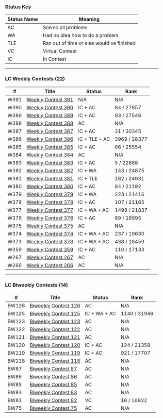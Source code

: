 ### Status Key
| Status Name | Meaning |
| - | - |
| AC | Solved all problems |
| WA | Had no idea how to do a problem |
| TLE | Ran out of time or else would've finished |
| VC | Virtual Contest |
| IC | In Contest |

---

### LC Weekly Contests (22)
| # | Title | Status | Rank |
| - | - | - | - |
| W391 | [Weekly Contest 391](W391/) | N/A | N/A |
| W390 | [Weekly Contest 390](W390/) | IC + AC | 84 / 27857 |
| W389 | [Weekly Contest 389](W389/) | IC + AC | 93 / 27546 |
| W388 | [Weekly Contest 388](W388/) | AC | N/A |
| W387 | [Weekly Contest 387](W387/) | IC + AC | 31 / 30345 |
| W386 | [Weekly Contest 386](W386/) | IC + TLE + AC | 3969 / 28377 |
| W385 | [Weekly Contest 385](W385/) | IC + AC | 86 / 25554 |
| W384 | [Weekly Contest 384](W384/) | AC | N/A |
| W383 | [Weekly Contest 383](W383/) | IC + AC | 5 / 22688 |
| W382 | [Weekly Contest 382](W382/) | IC + WA | 143 / 24875 |
| W381 | [Weekly Contest 381](W381/) | IC + TLE | 182 / 24931 |
| W380 | [Weekly Contest 380](W380/) | IC + AC | 84 / 21192 |
| W379 | [Weekly Contest 379](W379/) | IC + WA | 223 / 21416 |
| W378 | [Weekly Contest 378](W378/) | IC + AC | 107 / 21165 |
| W377 | [Weekly Contest 377](W377/) | IC + WA + AC | 1498 / 21837 |
| W376 | [Weekly Contest 376](W376/) | IC + AC | 89 / 19995 |
| W375 | [Weekly Contest 375](W375/) | AC | N/A |
| W374 | [Weekly Contest 374](W374/) | IC + WA + AC | 237 / 19630 |
| W373 | [Weekly Contest 373](W373/) | IC + WA + AC | 438 / 18459 |
| W359 | [Weekly Contest 359](W359/) | IC + AC | 110 / 27133 |
| W267 | [Weekly Contest 267](W267/) | AC | N/A |
| W266 | [Weekly Contest 266](W266/) | AC | N/A |

---

### LC Biweekly Contests (14)
| # | Title | Status | Rank |
| - | - | - | - |
| BW126 | [Biweekly Contest 126](BW126/) | AC | N/A |
| BW125 | [Biweekly Contest 125](BW125/) | IC + WA + AC | 1140 / 31946 |
| BW123 | [Biweekly Contest 123](BW123/) | AC | N/A |
| BW122 | [Biweekly Contest 122](BW122/) | AC | N/A |
| BW121 | [Biweekly Contest 121](BW121/) | AC | N/A |
| BW120 | [Biweekly Contest 120](BW120/) | IC + AC | 124 / 21358 |
| BW119 | [Biweekly Contest 119](BW119/) | IC + AC | 921 / 17707 |
| BW118 | [Biweekly Contest 118](BW118/) | AC | N/A |
| BW87 | [Biweekly Contest 87](BW87/) | AC | N/A |
| BW86 | [Biweekly Contest 86](BW86/) | AC | N/A |
| BW85 | [Biweekly Contest 85](BW85/) | AC | N/A |
| BW83 | [Biweekly Contest 83](BW83/) | AC | N/A |
| BW83 | [Biweekly Contest 82](BW83/) | VC | 16 / 16922 |
| BW75 | [Biweekly Contest 75](BW75/) | AC | N/A |